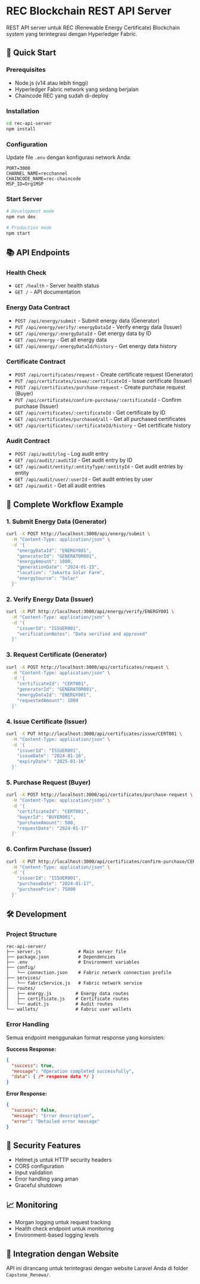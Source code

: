 # REC Blockchain REST API Server

REST API server untuk REC (Renewable Energy Certificate) Blockchain system yang terintegrasi dengan Hyperledger Fabric.

## 🚀 Quick Start

### Prerequisites
- Node.js (v14 atau lebih tinggi)
- Hyperledger Fabric network yang sedang berjalan
- Chaincode REC yang sudah di-deploy

### Installation
```bash
cd rec-api-server
npm install
```

### Configuration
Update file `.env` dengan konfigurasi network Anda:
```env
PORT=3000
CHANNEL_NAME=recchannel
CHAINCODE_NAME=rec-chaincode
MSP_ID=Org1MSP
```

### Start Server
```bash
# Development mode
npm run dev

# Production mode
npm start
```

## 📚 API Endpoints

### Health Check
- `GET /health` - Server health status
- `GET /` - API documentation

### Energy Data Contract
- `POST /api/energy/submit` - Submit energy data (Generator)
- `PUT /api/energy/verify/:energyDataId` - Verify energy data (Issuer)
- `GET /api/energy/:energyDataId` - Get energy data by ID
- `GET /api/energy` - Get all energy data
- `GET /api/energy/:energyDataId/history` - Get energy data history

### Certificate Contract
- `POST /api/certificates/request` - Create certificate request (Generator)
- `PUT /api/certificates/issue/:certificateId` - Issue certificate (Issuer)
- `POST /api/certificates/purchase-request` - Create purchase request (Buyer)
- `PUT /api/certificates/confirm-purchase/:certificateId` - Confirm purchase (Issuer)
- `GET /api/certificates/:certificateId` - Get certificate by ID
- `GET /api/certificates/purchased/all` - Get all purchased certificates
- `GET /api/certificates/:certificateId/history` - Get certificate history

### Audit Contract
- `POST /api/audit/log` - Log audit entry
- `GET /api/audit/:auditId` - Get audit entry by ID
- `GET /api/audit/entity/:entityType/:entityId` - Get audit entries by entity
- `GET /api/audit/user/:userId` - Get audit entries by user
- `GET /api/audit` - Get all audit entries

## 🔄 Complete Workflow Example

### 1. Submit Energy Data (Generator)
```bash
curl -X POST http://localhost:3000/api/energy/submit \
  -H "Content-Type: application/json" \
  -d '{
    "energyDataId": "ENERGY001",
    "generatorId": "GENERATOR001",
    "energyAmount": 1000,
    "generationDate": "2024-01-15",
    "location": "Jakarta Solar Farm",
    "energySource": "Solar"
  }'
```

### 2. Verify Energy Data (Issuer)
```bash
curl -X PUT http://localhost:3000/api/energy/verify/ENERGY001 \
  -H "Content-Type: application/json" \
  -d '{
    "issuerId": "ISSUER001",
    "verificationNotes": "Data verified and approved"
  }'
```

### 3. Request Certificate (Generator)
```bash
curl -X POST http://localhost:3000/api/certificates/request \
  -H "Content-Type: application/json" \
  -d '{
    "certificateId": "CERT001",
    "generatorId": "GENERATOR001",
    "energyDataId": "ENERGY001",
    "requestedAmount": 1000
  }'
```

### 4. Issue Certificate (Issuer)
```bash
curl -X PUT http://localhost:3000/api/certificates/issue/CERT001 \
  -H "Content-Type: application/json" \
  -d '{
    "issuerId": "ISSUER001",
    "issueDate": "2024-01-16",
    "expiryDate": "2025-01-16"
  }'
```

### 5. Purchase Request (Buyer)
```bash
curl -X POST http://localhost:3000/api/certificates/purchase-request \
  -H "Content-Type: application/json" \
  -d '{
    "certificateId": "CERT001",
    "buyerId": "BUYER001",
    "purchaseAmount": 500,
    "requestDate": "2024-01-17"
  }'
```

### 6. Confirm Purchase (Issuer)
```bash
curl -X PUT http://localhost:3000/api/certificates/confirm-purchase/CERT001 \
  -H "Content-Type: application/json" \
  -d '{
    "issuerId": "ISSUER001",
    "purchaseDate": "2024-01-17",
    "purchasePrice": 75000
  }'
```

## 🛠️ Development

### Project Structure
```
rec-api-server/
├── server.js              # Main server file
├── package.json           # Dependencies
├── .env                   # Environment variables
├── config/
│   └── connection.json    # Fabric network connection profile
├── services/
│   └── fabricService.js   # Fabric network service
├── routes/
│   ├── energy.js         # Energy data routes
│   ├── certificate.js    # Certificate routes
│   └── audit.js          # Audit routes
└── wallets/              # Fabric user wallets
```

### Error Handling
Semua endpoint menggunakan format response yang konsisten:

**Success Response:**
```json
{
  "success": true,
  "message": "Operation completed successfully",
  "data": { /* response data */ }
}
```

**Error Response:**
```json
{
  "success": false,
  "message": "Error description",
  "error": "Detailed error message"
}
```

## 🔐 Security Features
- Helmet.js untuk HTTP security headers
- CORS configuration
- Input validation
- Error handling yang aman
- Graceful shutdown

## 📈 Monitoring
- Morgan logging untuk request tracking
- Health check endpoint untuk monitoring
- Environment-based logging levels

## 🤝 Integration dengan Website
API ini dirancang untuk terintegrasi dengan website Laravel Anda di folder `Capstone_Renewa/`.
